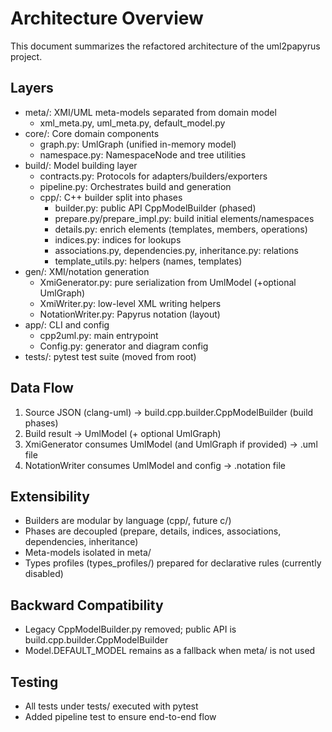 # Architecture Overview

This document summarizes the refactored architecture of the uml2papyrus project.

## Layers
- meta/: XMI/UML meta-models separated from domain model
  - xml_meta.py, uml_meta.py, default_model.py
- core/: Core domain components
  - graph.py: UmlGraph (unified in-memory model)
  - namespace.py: NamespaceNode and tree utilities
- build/: Model building layer
  - contracts.py: Protocols for adapters/builders/exporters
  - pipeline.py: Orchestrates build and generation
  - cpp/: C++ builder split into phases
    - builder.py: public API CppModelBuilder (phased)
    - prepare.py/prepare_impl.py: build initial elements/namespaces
    - details.py: enrich elements (templates, members, operations)
    - indices.py: indices for lookups
    - associations.py, dependencies.py, inheritance.py: relations
    - template_utils.py: helpers (names, templates)
- gen/: XMI/notation generation
  - XmiGenerator.py: pure serialization from UmlModel (+optional UmlGraph)
  - XmiWriter.py: low-level XML writing helpers
  - NotationWriter.py: Papyrus notation (layout)
- app/: CLI and config
  - cpp2uml.py: main entrypoint
  - Config.py: generator and diagram config
- tests/: pytest test suite (moved from root)

## Data Flow
1) Source JSON (clang-uml) -> build.cpp.builder.CppModelBuilder (build phases)
2) Build result -> UmlModel (+ optional UmlGraph)
3) XmiGenerator consumes UmlModel (and UmlGraph if provided) -> .uml file
4) NotationWriter consumes UmlModel and config -> .notation file

## Extensibility
- Builders are modular by language (cpp/, future c/)
- Phases are decoupled (prepare, details, indices, associations, dependencies, inheritance)
- Meta-models isolated in meta/
- Types profiles (types_profiles/) prepared for declarative rules (currently disabled)

## Backward Compatibility
- Legacy CppModelBuilder.py removed; public API is build.cpp.builder.CppModelBuilder
- Model.DEFAULT_MODEL remains as a fallback when meta/ is not used

## Testing
- All tests under tests/ executed with pytest
- Added pipeline test to ensure end-to-end flow


